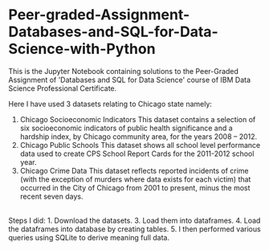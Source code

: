 # Peer-graded-Assignment-Databases-and-SQL-for-Data-Science-with-Python
This is the Jupyter Notebook containing solutions to the Peer-Graded Assignment of 'Databases and SQL for Data Science' course of IBM Data Science Professional Certificate.

Here I have used 3 datasets relating to Chicago state namely:
  1. Chicago Socioeconomic Indicators
     This dataset contains a selection of six socioeconomic indicators of public health significance and a hardship index, by Chicago community      area, for the years 2008 – 2012.
  2. Chicago Public Schools
     This dataset shows all school level performance data used to create CPS School Report Cards for the 2011-2012 school year.
  3. Chicago Crime Data
     This dataset reflects reported incidents of crime (with the exception of murders where data exists for each victim) that occurred in the        City of Chicago from 2001 to present, minus the most recent seven days.
<br>
Steps I did:
  1. Download the datasets.
  3. Load them into dataframes.
  4. Load the dataframes into database by creating tables.
  5. I then performed various queries using SQLite to derive meaning full data.
